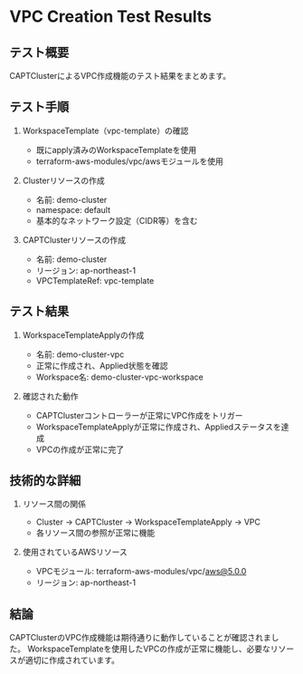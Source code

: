 # VPC Creation Test Results

## テスト概要

CAPTClusterによるVPC作成機能のテスト結果をまとめます。

## テスト手順

1. WorkspaceTemplate（vpc-template）の確認
   - 既にapply済みのWorkspaceTemplateを使用
   - terraform-aws-modules/vpc/awsモジュールを使用

2. Clusterリソースの作成
   - 名前: demo-cluster
   - namespace: default
   - 基本的なネットワーク設定（CIDR等）を含む

3. CAPTClusterリソースの作成
   - 名前: demo-cluster
   - リージョン: ap-northeast-1
   - VPCTemplateRef: vpc-template

## テスト結果

1. WorkspaceTemplateApplyの作成
   - 名前: demo-cluster-vpc
   - 正常に作成され、Applied状態を確認
   - Workspace名: demo-cluster-vpc-workspace

2. 確認された動作
   - CAPTClusterコントローラーが正常にVPC作成をトリガー
   - WorkspaceTemplateApplyが正常に作成され、Appliedステータスを達成
   - VPCの作成が正常に完了

## 技術的な詳細

1. リソース間の関係
   - Cluster → CAPTCluster → WorkspaceTemplateApply → VPC
   - 各リソース間の参照が正常に機能

2. 使用されているAWSリソース
   - VPCモジュール: terraform-aws-modules/vpc/aws@5.0.0
   - リージョン: ap-northeast-1

## 結論

CAPTClusterのVPC作成機能は期待通りに動作していることが確認されました。
WorkspaceTemplateを使用したVPCの作成が正常に機能し、必要なリソースが適切に作成されています。
